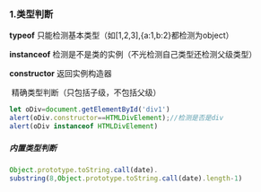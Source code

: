 ### 1.类型判断

**typeof**   只能检测基本类型（如[1,2,3],{a:1,b:2}都检测为object）

**instanceof**       检测是不是类的实例（不光检测自己类型还检测父级类型）

**constructor**     返回实例构造器

​							精确类型判断（只包括子级，不包括父级）

```js
let oDiv=document.getElementById('div1')
alert(oDiv.constructor==HTMLDivElement);//检测是否是div
alert(oDiv instanceof HTMLDivElement)
```

##### 内置类型判断

```js
Object.prototype.toString.call(date).
substring(8,Object.prototype.toString.call(date).length-1) 
```



